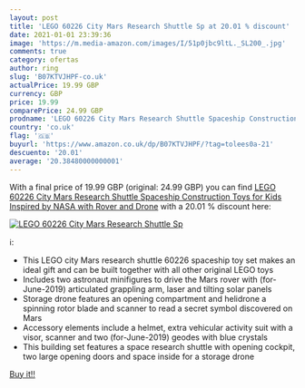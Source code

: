 ```yaml
---
layout: post
title: 'LEGO 60226 City Mars Research Shuttle Sp at 20.01 % discount'
date: 2021-01-01 23:39:36
image: 'https://m.media-amazon.com/images/I/51p0jbc9ltL._SL200_.jpg'
comments: true
category: ofertas
author: ring
slug: 'B07KTVJHPF-co.uk'
actualPrice: 19.99 GBP
currency: GBP
price: 19.99
comparePrice: 24.99 GBP
prodname: 'LEGO 60226 City Mars Research Shuttle Spaceship Construction Toys for Kids Inspired by NASA with Rover and Drone'
country: 'co.uk'
flag: '🇬🇧'
buyurl: 'https://www.amazon.co.uk/dp/B07KTVJHPF/?tag=tolees0a-21'
descuento: '20.01'
average: '20.38480000000001'
---
```


With a final price of 19.99 GBP (original: 24.99 GBP) you can find [LEGO 60226 City Mars Research Shuttle Spaceship Construction Toys for Kids Inspired by NASA with Rover and Drone](https://www.amazon.co.uk/dp/B07KTVJHPF/?tag=tolees0a-21) with a  20.01 % discount here:

[![LEGO 60226 City Mars Research Shuttle Sp](https://m.media-amazon.com/images/I/51p0jbc9ltL._SL200_.jpg)](https://www.amazon.co.uk/dp/B07KTVJHPF/?tag=tolees0a-21)

ℹ️:

- This LEGO city Mars research shuttle 60226 spaceship toy set makes an ideal gift and can be built together with all other original LEGO toys
- Includes two astronaut minifigures to drive the Mars rover with (for-June-2019) articulated grappling arm, laser and tilting solar panels
- Storage drone features an opening compartment and helidrone a spinning rotor blade and scanner to read a secret symbol discovered on Mars
- Accessory elements include a helmet, extra vehicular activity suit with a visor, scanner and two (for-June-2019) geodes with blue crystals
- This building set features a space research shuttle with opening cockpit, two large opening doors and space inside for a storage drone

[Buy it!!](https://www.amazon.co.uk/dp/B07KTVJHPF/?tag=tolees0a-21)
